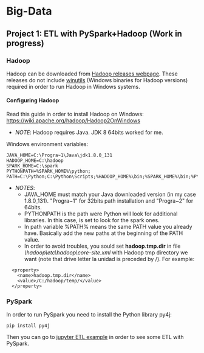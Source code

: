 # Big-Data

## Project 1: ETL with PySpark+Hadoop (Work in progress)

### Hadoop
Hadoop can be downloaded from [Hadoop releases webpage](http://hadoop.apache.org/releases.html). These releases do not include [winutils](https://github.com/steveloughran/winutils/releases) (Windows binaries for Hadoop versions) required in order to run Hadoop in Windows systems.

#### Configuring Hadoop
Read this guide in order to install Hadoop on Windows: https://wiki.apache.org/hadoop/Hadoop2OnWindows
- *NOTE*: Hadoop requires Java. JDK 8 64bits worked for me.

Windows environment variables:
~~~
JAVA_HOME=C:\Progra~1\Java\jdk1.8.0_131
HADOOP_HOME=C:\hadoop
SPARK_HOME=C:\spark
PYTHONPATH=%SPARK_HOME%\python;
PATH=C:\Python;C:\Python\Scripts;%HADOOP_HOME%\bin;%SPARK_HOME%\bin;%PYTHONPATH%;%PATH%;
~~~

- *NOTES*:
    - JAVA_HOME must match your Java downloaded version (in my case 1.8.0_131). "Progra\~1" for 32bits path installation and "Progra\~2" for 64bits.
    - PYTHONPATH is the path were Python will look for additional libraries. In this case, is set to look for the spark ones.
    - In path variable %PATH% means the same PATH value you already have. Basically add the new paths at the beginning of the PATH value.
    - In order to avoid troubles, you sould set **hadoop.tmp.dir** in file *\hadoop\etc\hadoop\core-site.xml* with Hadoop tmp directory we want (note that drive letter la unidad is preceded by /). For example:
~~~
  <property>
    <name>hadoop.tmp.dir</name>
    <value>/C:/hadoop/temp/</value>
  </property>
~~~

### PySpark
In order to run PySpark you need to install the Python library py4j:
~~~
pip install py4j
~~~

Then you can go to [jupyter ETL example](./PySpark/jupyter/ETL.ipynb) in order to see some ETL with PySpark.